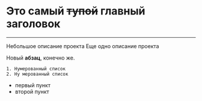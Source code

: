 # Это самый ~~тупой~~ **главный заголовок**
---
Небольшое описание проекта  Еще одно описание проекта

Новый **абзац**, конечно же.

```
1. Нумерованный список
2. Ну мерованный список

```

* первый пункт
* второй пункт